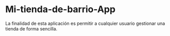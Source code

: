 # Mi-tienda-de-barrio-App
 La finalidad de esta aplicación es permitir a cualquier usuario gestionar una tienda de forma sencilla.
